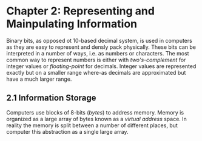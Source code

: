 # Chapter 2: Representing and Mainpulating Information

Binary bits, as opposed ot 10-based decimal system, is used in computers as they
are easy to represent and densly pack physically. These bits can be interpreted
in a number of ways, i.e. as numbers or characters. The most common way to
represent numbers is either with *two's-complement* for integer values or
*floating-point* for decimals. Integer values are represented exactly but on
a smaller range where-as decimals are approximated but have a much larger range.

## 2.1 Information Storage

Computers use blocks of 8-bits (*bytes*) to address memory. Memory is organized
as a large array of bytes known as a *virtual address* space. In reality the
memory is split between a number of different places, but computer this
abstraction as a single large array.
